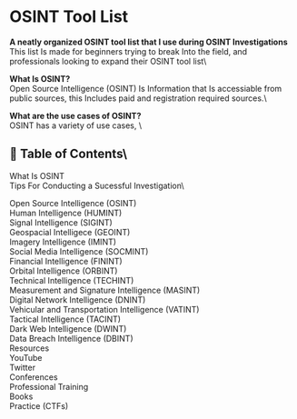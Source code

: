 # OSINT Tool List

**A neatly organized OSINT tool list that I use during OSINT Investigations**\
This list Is made for beginners trying to break Into the field, and professionals looking to expand their OSINT tool list\

**What Is OSINT?**\
Open Source Intelligence (OSINT) Is Information that Is accessiable from public sources, this Includes paid and registration required sources.\

**What are the use cases of OSINT?**\
OSINT has a variety of use cases, \

## 📖 Table of Contents\
What Is OSINT\
Tips For Conducting a Sucessful Investigation\

Open Source Intelligence (OSINT)\
Human Intelligence (HUMINT)\
Signal Intelligence (SIGINT)\
Geospacial Intelligece (GEOINT)\
Imagery Intelligence (IMINT)\
Social Media Intelligence (SOCMINT)\
Financial Intelligence (FININT)\
Orbital Intelligence (ORBINT)\
Technical Intelligence (TECHINT)\
Measurement and Signature Intelligence (MASINT)\
Digital Network Intelligence (DNINT)\
Vehicular and Transportation Intelligence (VATINT)\
Tactical Intelligence (TACINT)\
Dark Web Intelligence (DWINT)\
Data Breach Intelligence (DBINT)\
Resources\
  YouTube\
  Twitter\
  Conferences\
  Professional Training\
  Books\
  Practice (CTFs)

